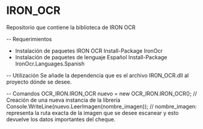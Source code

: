 # IRON_OCR
Repositorio que contiene la biblioteca de IRON OCR

-- Requerimientos
* Instalación de paquetes IRON OCR
Install-Package IronOcr
* Instalación de paquetes de lenguaje Español
Install-Package IronOcr.Languages.Spanish

-- Utilización
Se añade la dependencia que es el archivo IRON_OCR.dll al proyecto dónde se desee.

-- Comandos
OCR_IRON.IRON_OCR nuevo = new OCR_IRON.IRON_OCR();  // Creación de una nueva instancia de la librería
Console.WriteLine(nuevo.LeerImagen(nombre_imagen)); // nombre_imagen: representa la ruta exacta de la imagen que se desee escanear y esto devuelve los datos importantes del cheque.
